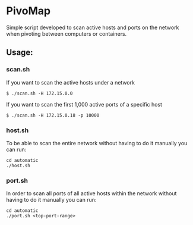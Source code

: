 # PivoMap

Simple script developed to scan active hosts and ports on the network when pivoting between computers or containers.

## Usage:

### scan.sh

If you want to scan the active hosts under a network

```
$ ./scan.sh -H 172.15.0.0
```

If you want to scan the first 1,000 active ports of a specific host

```
$ ./scan.sh -H 172.15.0.18 -p 10000
```

### host.sh

To be able to scan the entire network without having to do it manually you can run:

```
cd automatic
./host.sh
```

### port.sh

In order to scan all ports of all active hosts within the network without having to do it manually you can run:

```
cd automatic
./port.sh <top-port-range>
```
